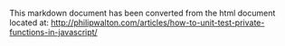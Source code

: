 

This markdown document has been converted from the html document located at:
http://philipwalton.com/articles/how-to-unit-test-private-functions-in-javascript/
